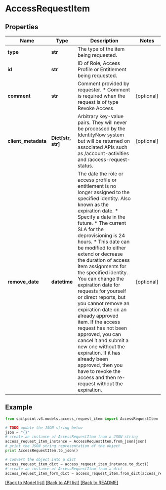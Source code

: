 # AccessRequestItem


## Properties

Name | Type | Description | Notes
------------ | ------------- | ------------- | -------------
**type** | **str** | The type of the item being requested. | 
**id** | **str** | ID of Role, Access Profile or Entitlement being requested. | 
**comment** | **str** | Comment provided by requester. * Comment is required when the request is of type Revoke Access.  | [optional] 
**client_metadata** | **Dict[str, str]** | Arbitrary key-value pairs. They will never be processed by the IdentityNow system but will be returned on associated APIs such as /account-activities and /access-request-status. | [optional] 
**remove_date** | **datetime** | The date the role or access profile or entitlement is no longer assigned to the specified identity. Also known as the expiration date. * Specify a date in the future. * The current SLA for the deprovisioning is 24 hours. * This date can be modified to either extend or decrease the duration of access item assignments for the specified identity. You can change the expiration date for requests for yourself or direct reports, but you cannot remove an expiration date on an already approved item. If the access request has not been approved, you can cancel it and submit a new one without the expiration. If it has already been approved, then you have to revoke the access and then re-request without the expiration.  | [optional] 

## Example

```python
from sailpoint.v3.models.access_request_item import AccessRequestItem

# TODO update the JSON string below
json = "{}"
# create an instance of AccessRequestItem from a JSON string
access_request_item_instance = AccessRequestItem.from_json(json)
# print the JSON string representation of the object
print AccessRequestItem.to_json()

# convert the object into a dict
access_request_item_dict = access_request_item_instance.to_dict()
# create an instance of AccessRequestItem from a dict
access_request_item_form_dict = access_request_item.from_dict(access_request_item_dict)
```
[[Back to Model list]](../README.md#documentation-for-models) [[Back to API list]](../README.md#documentation-for-api-endpoints) [[Back to README]](../README.md)



